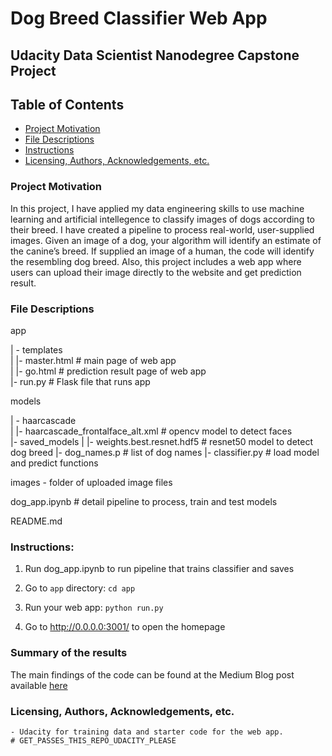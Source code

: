 # Dog Breed Classifier Web App

## Udacity Data Scientist Nanodegree Capstone Project

## Table of Contents
 * [Project Motivation](#project-motivation)
 * [File Descriptions](#file-descriptions)
 * [Instructions](#instructions)
 * [Licensing, Authors, Acknowledgements, etc.](#licensing-authors-acknowledgements-etc)
 
### Project Motivation
In this project, I have applied my data engineering skills to use machine learning and artificial intellegence to classify images of dogs according to their breed. 
I have created a pipeline to process real-world, user-supplied images. Given an image of a dog, your algorithm will identify an estimate of the canine’s breed. If supplied an image of a human, the code will identify the resembling dog breed.
Also, this project includes a web app where users can upload their image directly to the website and get prediction result. 

### File Descriptions
app    

| - templates    
| |- master.html # main page of web app    
| |- go.html # prediction result page of web app    
|- run.py # Flask file that runs app    

models    

| - haarcascade   
| |- haarcascade_frontalface_alt.xml # opencv model to detect faces      
|- saved_models
| |- weights.best.resnet.hdf5 # resnet50 model to detect dog breed
|- dog_names.p #  list of dog names
|- classifier.py # load model and predict functions

images - folder of uploaded image files

dog_app.ipynb #  detail pipeline to process, train and test models

README.md    

### Instructions:
1. Run dog_app.ipynb to run pipeline that trains classifier and saves

2. Go to `app` directory: `cd app`

3. Run your web app: `python run.py`

4. Go to http://0.0.0.0:3001/ to open the homepage

### Summary of the results
The main findings of the code can be found at the Medium Blog post available [here](https://medium.com/@ngdung28996/can-you-discriminate-between-different-dog-breeds-49c8f5ef1abd)

### Licensing, Authors, Acknowledgements, etc.
    - Udacity for training data and starter code for the web app. 
    # GET_PASSES_THIS_REPO_UDACITY_PLEASE
